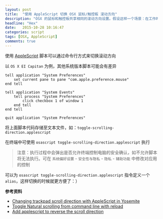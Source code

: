 ```yaml
---
layout: post
title:  "使用 AppleScript 切换 OSX 鼠标/触控板 滚动方向"
description: "OSX 的鼠标和触控板共享相同的滚动方向设置。假设这样一个场景：在工作时给 MacBook 接上鼠标，休闲时直接使用触控板，通过系统偏好设置界面来调整滚动方向在切换频繁时很麻烦且低效，有没有更便捷的方式？"
headline: "Hex"
date:   2015-10-28 10:16:47
categories: script
tags: [OSX, AppleScript]
comments: true
---
```


使用 [AppleScript](https://en.wikipedia.org/wiki/AppleScript) 脚本可以通过命令行方式来切换滚动方向

以 `OS X EI Capitan` 为例，其他系统版本脚本可能会有差异

    tell application "System Preferences"
        set current pane to pane "com.apple.preference.mouse"
    end tell

    tell application "System Events"
        tell process "System Preferences"
            click checkbox 1 of window 1
        end tell
    end tell

    quit application "System Preferences"
    
将上面脚本代码存储至文本文件，如：`toggle-scrolling-direction.applescript`

在终端中可使用 `osascript toggle-scrolling-direction.applescript` 执行

> 注意：执行过程中会弹出是否允许终端控制电脑的安全确认，如不允许脚本将无法执行。可在 `系统偏好设置` - `安全性与隐私` - `隐私` - `辅助功能` 中修改对应用的控制

可以为 `osascript toggle-scrolling-direction.applescript` 指令定义一个 `alias`，这样切换的时候就更方便了：）

**参考资料**

* [Changing trackpad scroll direction with AppleScript in Yosemite](http://apple.stackexchange.com/questions/153243/changing-trackpad-scroll-direction-with-applescript-in-yosemite)
* [Toggle Natural scrolling from command line with reload](http://apple.stackexchange.com/questions/60877/toggle-natural-scrolling-from-command-line-with-reload)
* [Add applescript to reverse the scroll direction](https://github.com/epochblue/annoy-a-tron/pull/9/files)